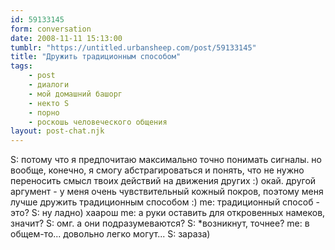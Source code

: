 ```yaml
---
id: 59133145
form: conversation
date: 2008-11-11 15:13:00
tumblr: "https://untitled.urbansheep.com/post/59133145"
title: "Дружить традиционным способом"
tags:
    - post
    - диалоги
    - мой домашний башорг
    - некто S
    - порно
    - роскошь человеческого общения
layout: post-chat.njk
---
```


S: потому что я предпочитаю максимально точно понимать сигналы. но вообще, конечно, я смогу абстрагироваться и понять, что не нужно переносить смысл твоих действий на движения других :) окай. другой аргумент - у меня очень чувствительный кожный покров, поэтому меня лучше дружить традиционным способом :)
me: традиционный способ - это?
S: ну ладно) хаарош
me: а руки оставить для откровенных намеков, значит?
S: омг. а они подразумеваются?
S: *возникнут, точнее?
me: в общем-то... довольно легко могут...
S: зараза)


